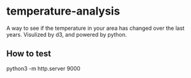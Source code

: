 # temperature-analysis
A way to see if the temperature in your area has changed over the last years. Visulized by d3, and powered by python.

## How to test
python3 -m http.server 9000

